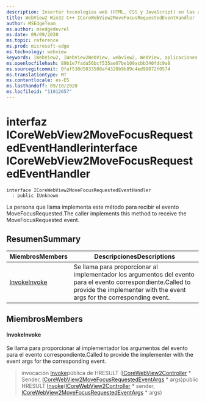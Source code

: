 ```yaml
---
description: Insertar tecnologías web (HTML, CSS y JavaScript) en las aplicaciones nativas con el control Microsoft Edge WebView2
title: WebView2 Win32 C++ ICoreWebView2MoveFocusRequestedEventHandler
author: MSEdgeTeam
ms.author: msedgedevrel
ms.date: 09/09/2020
ms.topic: reference
ms.prod: microsoft-edge
ms.technology: webview
keywords: IWebView2, IWebView2WebView, webview2, WebView, aplicaciones Win32, Win32, Edge, ICoreWebView2, ICoreWebView2Controller, control de explorador, HTML Edge, ICoreWebView2MoveFocusRequestedEventHandler
ms.openlocfilehash: 89b1e7fada56bcf535ae07be109acbb340fdc9a8
ms.sourcegitcommit: 0faf538d5033508af4320b9b89c4ed99872f0574
ms.translationtype: MT
ms.contentlocale: es-ES
ms.lasthandoff: 09/10/2020
ms.locfileid: "11012657"
---
```

# <span data-ttu-id="4c079-104">interfaz ICoreWebView2MoveFocusRequestedEventHandler</span><span class="sxs-lookup"><span data-stu-id="4c079-104">interface ICoreWebView2MoveFocusRequestedEventHandler</span></span> 

```
interface ICoreWebView2MoveFocusRequestedEventHandler
  : public IUnknown
```

<span data-ttu-id="4c079-105">La persona que llama implementa este método para recibir el evento MoveFocusRequested.</span><span class="sxs-lookup"><span data-stu-id="4c079-105">The caller implements this method to receive the MoveFocusRequested event.</span></span>

## <span data-ttu-id="4c079-106">Resumen</span><span class="sxs-lookup"><span data-stu-id="4c079-106">Summary</span></span>

 <span data-ttu-id="4c079-107">Miembros</span><span class="sxs-lookup"><span data-stu-id="4c079-107">Members</span></span>                        | <span data-ttu-id="4c079-108">Descripciones</span><span class="sxs-lookup"><span data-stu-id="4c079-108">Descriptions</span></span>
--------------------------------|---------------------------------------------
[<span data-ttu-id="4c079-109">Invoke</span><span class="sxs-lookup"><span data-stu-id="4c079-109">Invoke</span></span>](#invoke) | <span data-ttu-id="4c079-110">Se llama para proporcionar al implementador los argumentos del evento para el evento correspondiente.</span><span class="sxs-lookup"><span data-stu-id="4c079-110">Called to provide the implementer with the event args for the corresponding event.</span></span>

## <span data-ttu-id="4c079-111">Miembros</span><span class="sxs-lookup"><span data-stu-id="4c079-111">Members</span></span>

#### <span data-ttu-id="4c079-112">Invoke</span><span class="sxs-lookup"><span data-stu-id="4c079-112">Invoke</span></span> 

<span data-ttu-id="4c079-113">Se llama para proporcionar al implementador los argumentos del evento para el evento correspondiente.</span><span class="sxs-lookup"><span data-stu-id="4c079-113">Called to provide the implementer with the event args for the corresponding event.</span></span>

> <span data-ttu-id="4c079-114">invocación [Invoke](#invoke)pública de HRESULT ([ICoreWebView2Controller](icorewebview2controller.md) \* Sender, [ICoreWebView2MoveFocusRequestedEventArgs](icorewebview2movefocusrequestedeventargs.md) \* args)</span><span class="sxs-lookup"><span data-stu-id="4c079-114">public HRESULT [Invoke](#invoke)([ICoreWebView2Controller](icorewebview2controller.md) \* sender, [ICoreWebView2MoveFocusRequestedEventArgs](icorewebview2movefocusrequestedeventargs.md) \* args)</span></span>

